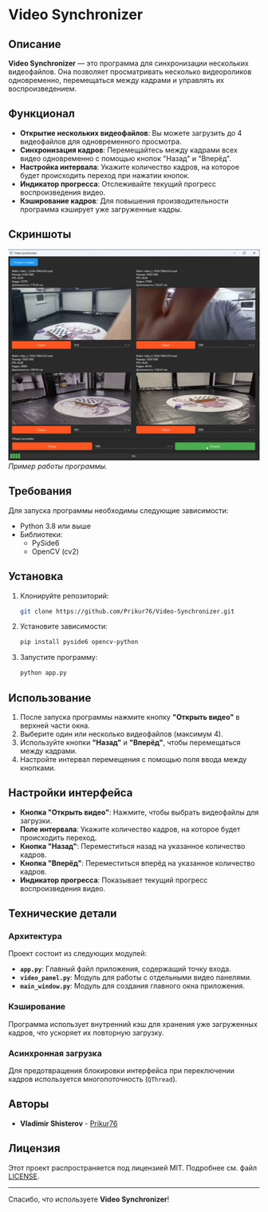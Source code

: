 # Video Synchronizer

## Описание
**Video Synchronizer** — это программа для синхронизации нескольких видеофайлов. Она позволяет просматривать несколько видеороликов одновременно, перемещаться между кадрами и управлять их воспроизведением.

## Функционал
- **Открытие нескольких видеофайлов**: Вы можете загрузить до 4 видеофайлов для одновременного просмотра.
- **Синхронизация кадров**: Перемещайтесь между кадрами всех видео одновременно с помощью кнопок "Назад" и "Вперёд".
- **Настройка интервала**: Укажите количество кадров, на которое будет происходить переход при нажатии кнопок.
- **Индикатор прогресса**: Отслеживайте текущий прогресс воспроизведения видео.
- **Кэширование кадров**: Для повышения производительности программа кэширует уже загруженные кадры.

## Скриншоты

![Скриншот программы](asserts/demo.png)  
*Пример работы программы.*


## Требования
Для запуска программы необходимы следующие зависимости:
- Python 3.8 или выше
- Библиотеки:
  - PySide6
  - OpenCV (cv2)

## Установка

1. Клонируйте репозиторий:
   ```bash
   git clone https://github.com/Prikur76/Video-Synchronizer.git
   ```

2. Установите зависимости:
   ```bash
   pip install pyside6 opencv-python
   ```

3. Запустите программу:
   ```bash
   python app.py
   ```

## Использование

1. После запуска программы нажмите кнопку **"Открыть видео"** в верхней части окна.
2. Выберите один или несколько видеофайлов (максимум 4).
3. Используйте кнопки **"Назад"** и **"Вперёд"**, чтобы перемещаться между кадрами.
4. Настройте интервал перемещения с помощью поля ввода между кнопками.

## Настройки интерфейса
- **Кнопка "Открыть видео"**: Нажмите, чтобы выбрать видеофайлы для загрузки.
- **Поле интервала**: Укажите количество кадров, на которое будет происходить переход.
- **Кнопка "Назад"**: Переместиться назад на указанное количество кадров.
- **Кнопка "Вперёд"**: Переместиться вперёд на указанное количество кадров.
- **Индикатор прогресса**: Показывает текущий прогресс воспроизведения видео.

## Технические детали

### Архитектура
Проект состоит из следующих модулей:
- **`app.py`**: Главный файл приложения, содержащий точку входа.
- **`video_panel.py`**: Модуль для работы с отдельными видео панелями.
- **`main_window.py`**: Модуль для создания главного окна приложения.

### Кэширование
Программа использует внутренний кэш для хранения уже загруженных кадров, что ускоряет их повторную загрузку.

### Асинхронная загрузка
Для предотвращения блокировки интерфейса при переключении кадров используется многопоточность (`QThread`).

## Авторы
- **Vladimir Shisterov** - [Prikur76](https://github.com/Prikur76)

## Лицензия
Этот проект распространяется под лицензией MIT. Подробнее см. файл [LICENSE](LICENSE).

---

Спасибо, что используете **Video Synchronizer**!